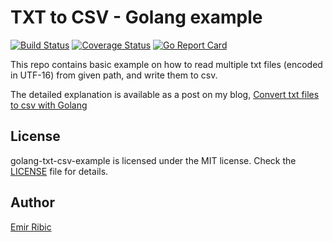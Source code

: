 # TXT to CSV - Golang example

[![Build Status](https://travis-ci.org/ribice/golang-txt-csv-example.svg?branch=master)](https://travis-ci.org/ribice/golang-txt-csv-example)
[![Coverage Status](https://coveralls.io/repos/github/ribice/golang-txt-csv-example/badge.svg?branch=master)](https://coveralls.io/github/ribice/golang-txt-csv-example?branch=master)
[![Go Report Card](https://goreportcard.com/badge/github.com/ribice/golang-txt-csv-example)](https://goreportcard.com/report/github.com/ribice/golang-txt-csv-example)

This repo contains basic example on how to read multiple txt files (encoded in UTF-16) from given path, and write them to csv.

The detailed explanation is available as a post on my blog, [Convert txt files to csv with Golang](https://ribice.ba/txt-csv-golang/)

## License

golang-txt-csv-example is licensed under the MIT license. Check the [LICENSE](LICENSE.md) file for details.

## Author

[Emir Ribic](https://ribice.ba)